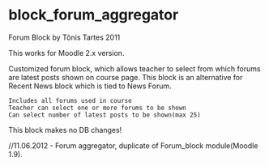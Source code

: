 block_forum_aggregator
======================

Forum Block by Tõnis Tartes 2011

This works for Moodle 2.x version.

Customized forum block, which allows teacher to select from which forums are latest posts shown on course page.
This block is an alternative for Recent News block which is tied to News Forum.

    Includes all forums used in course
    Teacher can select one or more forums to be shown
    Can select number of latest posts to be shown(max 25)

This block makes no DB changes!

//11.06.2012 - Forum aggregator, duplicate of Forum_block module(Moodle 1.9). 